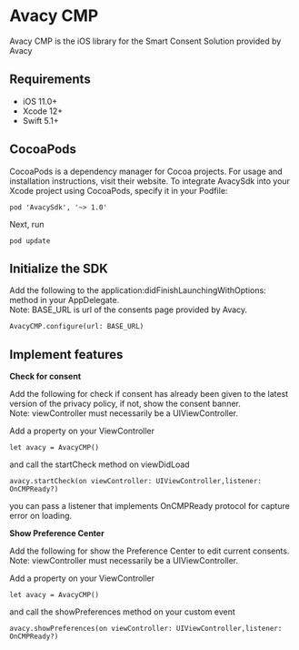# Avacy CMP

Avacy CMP is the iOS library for the Smart Consent Solution provided by Avacy

## Requirements

* iOS 11.0+
* Xcode 12+
* Swift 5.1+



## CocoaPods


CocoaPods is a dependency manager for Cocoa projects. For usage and installation instructions, visit their website. To integrate AvacySdk into your Xcode project using CocoaPods, specify it in your Podfile:


```
pod 'AvacySdk', '~> 1.0'
```

Next, run

```
pod update
```


## Initialize the SDK

Add the following to the application:didFinishLaunchingWithOptions: method in your AppDelegate.  
Note: BASE_URL is url of the consents page provided by Avacy.

```
AvacyCMP.configure(url: BASE_URL)
```
## Implement features

**Check for consent**

Add the following for check if consent has already been given to the latest version of the privacy policy, if not, show the consent banner.  
Note: viewController must necessarily be a UIViewController.

Add a property on your ViewController

```
let avacy = AvacyCMP()
```
and call the startCheck method on viewDidLoad
```
avacy.startCheck(on viewController: UIViewController,listener: OnCMPReady?)
```
you can pass a listener that implements OnCMPReady protocol for capture error on loading.



**Show Preference Center**

Add the following for show the Preference Center to edit current consents.  
Note: viewController must necessarily be a UIViewController.

Add a property on your ViewController

```
let avacy = AvacyCMP()
```
and call the showPreferences method on your custom event

```
avacy.showPreferences(on viewController: UIViewController,listener: OnCMPReady?)
```
